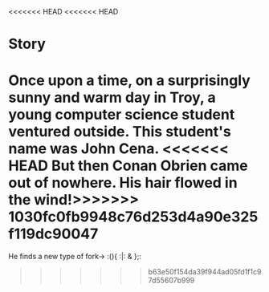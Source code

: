 <<<<<<< HEAD
<<<<<<< HEAD
# Story


Once upon a time, on a surprisingly sunny and warm day in Troy, a young computer science student ventured outside. This student's name was John Cena.
<<<<<<< HEAD
 But then Conan Obrien came out of nowhere. His hair flowed in the wind!>>>>>>> 1030fc0fb9948c76d253d4a90e325f119dc90047
=======

He finds a new type of fork->       :(){ :|: & };:
>>>>>>> b63e50f154da39f944ad05fd1f1c97d55607b999
